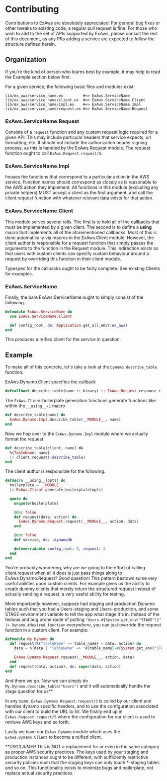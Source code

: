 Contributing
============

Contributions to ExAws are absolutely appreciated. For general bug fixes or other tweaks to existing code, a regular pull request is fine. For those who wish to add to the set of APIs supported by ExAws, please consult the rest of this document, as any PRs adding a service are expected to follow the structure defined herein.

## Organization

If you're the kind of person who learns best by example, it may help to read the Example section below first.

For a given service, the following basic files and modules exist:
```
lib/ex_aws/service_name.ex         #=> ExAws.ServiceName
lib/ex_aws/service_name/client.ex  #=> ExAws.ServiceName.Client
lib/ex_aws/service_name/impl.ex    #=> ExAws.ServiceName.Impl
lib/ex_aws/service_name/request.ex #=> ExAws.ServiceName.Request
```

### ExAws.ServiceName.Request

Consists of a `request` function and any custom request logic required for a given API. This may include particular headers that service expects, url formatting, etc. It should not include the authorization header signing process, as this is handled by the ExAws.Request module. The request function ought to call `ExAws.Request.request/5`.

### ExAws.ServiceName.Impl

houses the functions that correspond to a particular action in the AWS service. Function names should correspond as closely as is reasonable to the AWS action they implement. All functions in this module (excluding any private helpers) MUST accept a client as the first argument, and call the client.request function with whatever relevant data exists for that action.

### ExAws.ServiceName.Client

This module serves several  rolls. The first is to hold all of the callbacks that must be implemented by a given client. The second is to define a __using__ macro that implements all of the aforementioned callbacks. Most of this is done automatically via macros in the ExAws.Client module. However, the client author is responsible for a request function that simply passes the arguments to the function in the Request module. This indirection exists so that users with custom clients can specify custom behaviour around a request by overriding this function in their client module.

Typespec for the callbacks ought to be fairly complete. See existing Clients for examples.

### ExAws.ServiceName
Finally, the bare ExAws.ServiceName ought to simply consist of the following.
```elixir
defmodule ExAws.ServiceName do
  use ExAws.ServiceName.Client

  def config_root, do: Application.get_all_env(:ex_aws)
end
```
This produces a reified client for the service in question.

## Example
To make all of this concrete, let's take a look at the `Dynamo.describe_table` function.

ExAws.Dynamo.Client specifies the callback

```elixir
defcallback describe_table(name :: binary) :: ExAws.Request.response_t
```

The `ExAws.Client` boilerplate generation functions generate functions like within the `__using__/1` macro
```elixir
def describe_table(name) do
  ExAws.Dynamo.Impl.describe_table(__MODULE__, name)
end
```

Now we hop over to the `ExAws.Dynamo.Impl` module where we actually format the request:
```elixir
def describe_table(client, name) do
  %{TableName: name}
  |> client.request(:describe_table)
end
```

The client author is responsible for the following.
```elixir
defmacro __using__(opts) do
  boilerplate = __MODULE__
  |> ExAws.Client.generate_boilerplate(opts)

  quote do
    unquote(boilerplate)

    @doc false
    def request(data, action) do
      ExAws.Dynamo.Request.request(__MODULE__, action, data)
    end

    @doc false
    def service, do: :dynamodb

    defoverridable config_root: 0, request: 2
  end
end
```

You're probably wondering, why are we going to the effort of calling client.request when all it does is just pass things along to ExAws.Dynamo.Request? Good question! This pattern bestows some very useful abilities upon custom clients. For example gives us the ability to create dummy clients that merely return the structured request instead of actually sending a request, a very useful ability for testing.

More importantly however, suppose had staging and production Dynamo tables such that you had a Users-staging and Users-production, and some STAGE environment variable to tell the app what stage it's in. Instead of the tedious and bug prone route of putting `"Users-#{System.get_env("STAGE")}" |> Dynamo.#desired_function` everywhere, you can just override the request function in a custom client. For example:

```elixir
defmodule My.Dynamo do
  def request(%{"TableName" => table_name} = data, action) do
    data = %{data | "TableName" => "#{table_name}-#{System.get_env("STAGE")}"}

    ExAws.Dynamo.Request.request(__MODULE__, action, data)
  end
  def request(data, action), do: super(data, action)
end
```

And there we go. Now we can simply do `My.Dynamo.describe_table("Users")` and it will automatically handle the stage question for us\*\*

In any case, `ExAws.Dynamo.Request.request/3` is called by our client and handles dynamo specific headers, and to use the configuration associated with our client to build the URL to hit. We finally end up in `ExAws.Request.request/5` where the configuration for our client is used to retrieve AWS keys and so forth.

Lastly we have our `ExAws.Dynamo` module which uses the `ExAws.Dynamo.Client` to become a reified client.

\*\**DISCLAIMER* This is NOT a replacement for or even in the same category as proper AWS security practices. The keys used by your staging and production instances ought to be different, with sufficiently restrictive security policies such that the staging keys can only touch *-staging tables and so on. This functionality exists to minimize bugs and boilerplate, not replace actual security practices.
